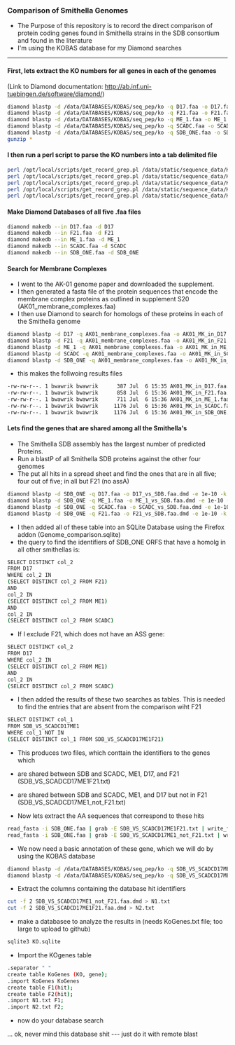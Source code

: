### Comparison of Smithella Genomes

- The Purpose of this repository is to record the direct comparison of protein coding genes found in Smithella strains in the SDB consortium and found in the literature
-  I'm using the KOBAS database for my Diamond searches

---

#### First, lets extract the KO numbers for all genes in each of the genomes
(Link to Diamond documentation: http://ab.inf.uni-tuebingen.de/software/diamond/)

```sh
diamond blastp -d /data/DATABASES/KOBAS/seq_pep/ko -q D17.faa -o D17.faa.dmd -e 1e-10 -k 1
diamond blastp -d /data/DATABASES/KOBAS/seq_pep/ko -q F21.faa -o F21.faa.dmd -e 1e-10 -k 1
diamond blastp -d /data/DATABASES/KOBAS/seq_pep/ko -q ME_1.faa -o ME_1.faa.dmd -e 1e-10 -k 1
diamond blastp -d /data/DATABASES/KOBAS/seq_pep/ko -q SCADC.faa -o SCADC.faa.dmd -e 1e-10 -k 1
diamond blastp -d /data/DATABASES/KOBAS/seq_pep/ko -q SDB_ONE.faa -o SDB_ONE.faa.dmd -e 1e-10 -k 1
gunzip *
```

#### I then run a perl script to parse the KO numbers into a tab delimited file 

```sh
perl /opt/local/scripts/get_record_grep.pl /data/static/sequence_data/KoGenes D17.faa.dmd D17.faa.dmd.KEGG_grep
perl /opt/local/scripts/get_record_grep.pl /data/static/sequence_data/KoGenes F21.faa.dmd F21.faa.dmd.KEGG_grep
perl /opt/local/scripts/get_record_grep.pl /data/static/sequence_data/KoGenes ME_1.faa.dmd ME_1.faa.dmd.KEGG_grep
perl /opt/local/scripts/get_record_grep.pl /data/static/sequence_data/KoGenes SCADC.faa.dmd SCADC.faa.dmd.KEGG_grep
perl /opt/local/scripts/get_record_grep.pl /data/static/sequence_data/KoGenes SDB_ONE.faa.dmd SDB_ONE.faa.dmd.KEGG_grep
```

#### Make Diamond Databases of all five .faa files

```sh
diamond makedb --in D17.faa -d D17
diamond makedb --in F21.faa -d F21
diamond makedb --in ME_1.faa -d ME_1
diamond makedb --in SCADC.faa -d SCADC
diamond makedb --in SDB_ONE.faa -d SDB_ONE
```

#### Search for Membrane Complexes

- I went to the AK-01 genome paper and downloaded the supplement. 
- I then generated a fasta file of the protein sequences that encode the membrane complex proteins as outlined in supplement S20 (AK01_membrane_complexes.faa)
- I then use Diamond to search for homologs of these proteins in each of the Smithella genome

```sh
diamond blastp -d D17 -q AK01_membrane_complexes.faa -o AK01_MK_in_D17.faa.dmd -e 1e-10 -k 1
diamond blastp -d F21 -q AK01_membrane_complexes.faa -o AK01_MK_in_F21.faa.dmd -e 1e-10 -k 1
diamond blastp -d ME_1 -q AK01_membrane_complexes.faa -o AK01_MK_in_ME_1.faa.dmd -e 1e-10 -k 1
diamond blastp -d SCADC -q AK01_membrane_complexes.faa -o AK01_MK_in_SCADC.faa.dmd -e 1e-10 -k 1
diamond blastp -d SDB_ONE -q AK01_membrane_complexes.faa -o AK01_MK_in_SDB_ONE.faa.dmd -e 1e-10 -k 1
```
- this makes the follwoing results files

```sh
-rw-rw-r--. 1 bwawrik bwawrik      387 Jul  6 15:35 AK01_MK_in_D17.faa.dmd
-rw-rw-r--. 1 bwawrik bwawrik      858 Jul  6 15:36 AK01_MK_in_F21.faa.dmd
-rw-rw-r--. 1 bwawrik bwawrik      711 Jul  6 15:36 AK01_MK_in_ME_1.faa.dmd
-rw-rw-r--. 1 bwawrik bwawrik     1176 Jul  6 15:36 AK01_MK_in_SCADC.faa.dmd
-rw-rw-r--. 1 bwawrik bwawrik     1176 Jul  6 15:36 AK01_MK_in_SDB_ONE.faa.dmd
```

#### Lets find the genes that are shared among all the Smithella's

- The Smithella SDB assembly has the largest number of predicted Proteins.  
- Run a blastP of all Smithella SDB proteins against the other four genomes
- The put all hits in a spread sheet and find the ones that are in all five; four out of five; in all but F21 (no assA)

```sh
diamond blastp -d SDB_ONE -q D17.faa -o D17_vs_SDB.faa.dmd -e 1e-10 -k 1
diamond blastp -d SDB_ONE -q ME_1.faa -o ME_1_vs_SDB.faa.dmd -e 1e-10 -k 1
diamond blastp -d SDB_ONE -q SCADC.faa -o SCADC_vs_SDB.faa.dmd -e 1e-10 -k 1
diamond blastp -d SDB_ONE -q F21.faa -o F21_vs_SDB.faa.dmd -e 1e-10 -k 1
```
- I then added all of these table into an SQLite Database using the Firefox addon (Genome_comparison.sqlite)
- the query to find the identifiers of SDB_ONE ORFS that have a homolg in all other smithellas is:

```sh
SELECT DISTINCT col_2
FROM D17
WHERE col_2 IN 
(SELECT DISTINCT col_2 FROM F21)
AND
col_2 IN 
(SELECT DISTINCT col_2 FROM ME1)
AND
col_2 IN 
(SELECT DISTINCT col_2 FROM SCADC)
```

- If I exclude F21, which does not have an ASS gene:
 
```sh
SELECT DISTINCT col_2
FROM D17
WHERE col_2 IN 
(SELECT DISTINCT col_2 FROM ME1)
AND
col_2 IN 
(SELECT DISTINCT col_2 FROM SCADC)
```

- I then added the results of these two searches as tables. This is needed to find the entries that are absent from the comparison wiht F21

```sh
SELECT DISTINCT col_1
FROM SDB_VS_SCADCD17ME1
WHERE col_1 NOT IN 
(SELECT DISTINCT col_1 FROM SDB_VS_SCADCD17ME1F21)
```
- This produces two files, which conttain the identifiers to the genes which
- are shared between SDB and SCADC, ME1, D17, and F21 (SDB_VS_SCADCD17ME1F21.txt)
- are shared between SDB and SCADC, ME1, and D17 but not in F21 (SDB_VS_SCADCD17ME1_not_F21.txt)


- Now lets extract the AA sequences that correspond to these hits

```sh
read_fasta -i SDB_ONE.faa | grab -E SDB_VS_SCADCD17ME1F21.txt | write_fasta -o SDB_VS_SCADCD17ME1F21.faa
read_fasta -i SDB_ONE.faa | grab -E SDB_VS_SCADCD17ME1_not_F21.txt | write_fasta -o SDB_VS_SCADCD17ME1_not_F21.faa
```

- We now need a basic annotation of these gene, which we will do by using the KOBAS database

```sh
diamond blastp -d /data/DATABASES/KOBAS/seq_pep/ko -q SDB_VS_SCADCD17ME1F21.faa -o SDB_VS_SCADCD17ME1F21.faa.dmd -e 1e-10 -k 1
diamond blastp -d /data/DATABASES/KOBAS/seq_pep/ko -q SDB_VS_SCADCD17ME1_not_F21.faa -o SDB_VS_SCADCD17ME1_not_F21.faa.dmd -e 1e-10 -k 1
```

- Extract the columns containing the database hit identifiers
```sh
cut -f 2 SDB_VS_SCADCD17ME1_not_F21.faa.dmd > N1.txt
cut -f 2 SDB_VS_SCADCD17ME1F21.faa.dmd > N2.txt
```

- make a databasee to analyze the results in (needs KoGenes.txt file; too large to upload to github)

```sh
sqlite3 KO.sqlite
```

- Import the KOgenes table

```sh
.separator " "
create table KoGenes (KO, gene);
.import KoGenes KoGenes
create table F1(hit);
create table F2(hit);
.import N1.txt F1;
.import N2.txt F2;
```
- now do your database search

... ok, never mind this database shit --- just do it with remote blast

```sh
```
